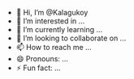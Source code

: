 - 👋 Hi, I’m @Kalagukoy
- 👀 I’m interested in ...
- 🌱 I’m currently learning ...
- 💞️ I’m looking to collaborate on ...
- 📫 How to reach me ...
- 😄 Pronouns: ...
- ⚡ Fun fact: ...

<!---
Kalagukoy/Kalagukoy is a ✨ special ✨ repository because its `README.md` (this file) appears on your GitHub profile.
You can click the Preview link to take a look at your changes.
--->
